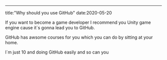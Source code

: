 ---
title:"Why should you use GitHub"
date:2020-05-20

If you want to become a game developer I recommend you Unity game engine cause it`s gonna lead you to GitHub.

GitHub has awsome courses for you which you can do by sitting at your home.

I`m just 10 and doing GitHub easily and so can you
